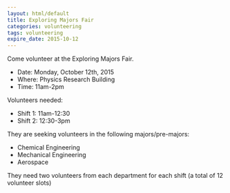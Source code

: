 ```yaml
---
layout: html/default
title: Exploring Majors Fair
categories: volunteering
tags: volunteering
expire_date: 2015-10-12
---
```


Come volunteer at the Exploring Majors Fair.

- Date: Monday, October 12th, 2015
- Where: Physics Research Building
- Time: 11am-2pm



Volunteers needed:

- Shift 1: 11am-12:30
- Shift 2: 12:30-3pm



They are seeking volunteers in the following majors/pre-majors:

- Chemical Engineering
- Mechanical Engineering
- Aerospace


They need two volunteers from each department for each shift (a total of 12 volunteer slots)
